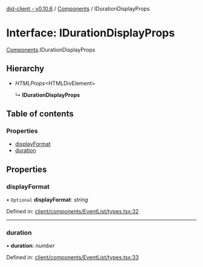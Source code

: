 [did-client - v0.10.6](../README.md) / [Components](../modules/components.md) / IDurationDisplayProps

# Interface: IDurationDisplayProps

[Components](../modules/components.md).IDurationDisplayProps

## Hierarchy

* *HTMLProps*<HTMLDivElement\>

  ↳ **IDurationDisplayProps**

## Table of contents

### Properties

- [displayFormat](components.idurationdisplayprops.md#displayformat)
- [duration](components.idurationdisplayprops.md#duration)

## Properties

### displayFormat

• `Optional` **displayFormat**: *string*

Defined in: [client/components/EventList/types.tsx:32](https://github.com/Puzzlepart/did/blob/dev/client/components/EventList/types.tsx#L32)

___

### duration

• **duration**: *number*

Defined in: [client/components/EventList/types.tsx:33](https://github.com/Puzzlepart/did/blob/dev/client/components/EventList/types.tsx#L33)
